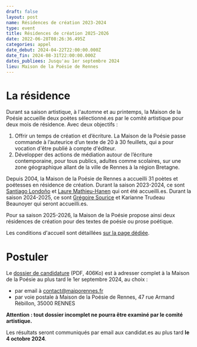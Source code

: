 ```yaml
---
draft: false
layout: post
name: Résidences de création 2023-2024
type: event
title: Résidences de création 2025-2026
date: 2022-06-28T08:26:36.495Z
categories: appel
date_debut: 2024-04-22T22:00:00.000Z
date_fin: 2024-08-31T22:00:00.000Z
dates_publiees: Jusqu'au 1er septembre 2024
lieu: Maison de la Poésie de Rennes
---
```

# La résidence

Durant sa saison artistique, à l'automne et au printemps, la Maison de la Poésie accueille deux poètes sélectionné.es par le comité artistique pour deux mois de résidence. Avec deux objectifs :

1. Offrir un temps de création et d’écriture. La Maison de la Poésie passe commande à l’auteurice d’un texte de 20 à 30 feuillets, qui a pour vocation d'être publié à compte d'éditeur.
2. Développer des actions de médiation autour de l’écriture contemporaine, pour tous publics, adultes comme scolaires, sur une zone géographique allant de la ville de Rennes à la région Bretagne.

Depuis 2004, la Maison de la Poésie de Rennes a accueilli 31 poètes et poétesses en résidence de création. Durant la saison 2023-2024, ce sont [Santiago Londoño](https://maiporennes.fr/residence/2023/04/25/r-sidence-dautomne.html) et [Laure Mathieu-Hanen](https://maiporennes.fr/residence/2024/01/10/r-sidence-de-printemps) qui ont été accueilli.es. Durant la saison 2024-2025, ce sont [Grégoire Sourice](https://maiporennes.fr/residence/2024/04/23/r-sidence-dautomne) et Karianne Trudeau Beaunoyer qui seront accueilli.es.

Pour sa saison 2025-2026, la Maison de la Poésie propose ainsi deux résidences de création pour des textes de poésie ou prose poétique.

Les conditions d'accueil sont détaillées [sur la page dédiée](https://maiporennes.fr/residences/#section_0).

# Postuler

Le [dossier de candidature](/imgs/dossier-de-candidature-r-sidence.pdf) (PDF, 406Ko) est à adresser complet à la Maison de la Poésie au plus tard le 1er septembre 2024, au choix :

* par email à [contact@maiporennes.fr](mailto:contact@maiporennes.fr)
* par voie postale à Maison de la Poésie de Rennes, 47 rue Armand Rébillon, 35000 RENNES

**Attention : tout dossier incomplet ne pourra être examiné par le comité artistique.**

Les résultats seront communiqués par email aux candidat.es au plus tard **le 4 octobre 2024**.